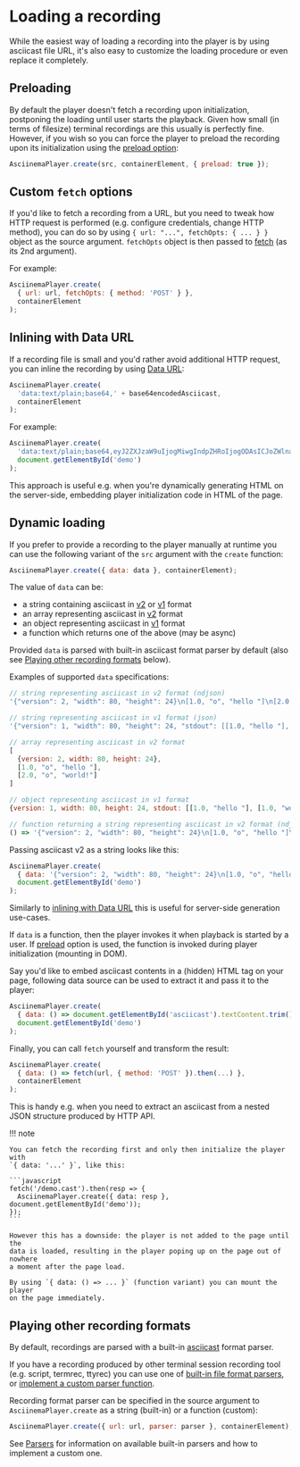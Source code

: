 # Loading a recording

While the easiest way of loading a recording into the player is by using
asciicast file URL, it's also easy to customize the loading procedure or even
replace it completely.

## Preloading

By default the player doesn't fetch a recording upon initialization, postponing
the loading until user starts the playback. Given how small (in terms of
filesize) terminal recordings are this usually is perfectly fine. However, if
you wish so you can force the player to preload the recording upon its
initialization using the [preload option](options.md#preload):

```javascript
AsciinemaPlayer.create(src, containerElement, { preload: true });
```

## Custom `fetch` options

If you'd like to fetch a recording from a URL, but you need to tweak how HTTP
request is performed (e.g. configure credentials, change HTTP method), you can
do so by using `{ url: "...", fetchOpts: { ... } }` object as the source
argument.  `fetchOpts` object is then passed to
[fetch](https://developer.mozilla.org/en-US/docs/Web/API/fetch) (as its 2nd
argument).

For example:

```javascript
AsciinemaPlayer.create(
  { url: url, fetchOpts: { method: 'POST' } },
  containerElement
);
```

## Inlining with Data URL

If a recording file is small and you'd rather avoid additional HTTP request, you
can inline the recording by using [Data
URL](https://developer.mozilla.org/en-US/docs/Web/HTTP/Basics_of_HTTP/Data_URIs):

```javascript
AsciinemaPlayer.create(
  'data:text/plain;base64,' + base64encodedAsciicast,
  containerElement
);
```

For example:

```javascript
AsciinemaPlayer.create(
  'data:text/plain;base64,eyJ2ZXJzaW9uIjogMiwgIndpZHRoIjogODAsICJoZWlnaHQiOiAyNH0KWzAuMSwgIm8iLCAiaGVsbCJdClswLjUsICJvIiwgIm8gIl0KWzIuNSwgIm8iLCAid29ybGQhXG5cciJdCg==',
  document.getElementById('demo')
);
```

This approach is useful e.g. when you're dynamically generating HTML on the
server-side, embedding player initialization code in HTML of the page.

## Dynamic loading

If you prefer to provide a recording to the player manually at runtime you can
use the following variant of the `src` argument with the `create` function:

```javascript
AsciinemaPlayer.create({ data: data }, containerElement);
```

The value of `data` can be:

- a string containing asciicast in [v2](../asciicast/v2.md) or [v1](../asciicast/v1.md) format
- an array representing asciicast in [v2](../asciicast/v2.md) format
- an object representing asciicast in [v1](../asciicast/v1.md) format
- a function which returns one of the above (may be async)

Provided `data` is parsed with built-in asciicast format parser by default (also
see [Playing other recording formats](#playing-other-recording-formats) below).

Examples of supported `data` specifications:

```javascript
// string representing asciicast in v2 format (ndjson)
'{"version": 2, "width": 80, "height": 24}\n[1.0, "o", "hello "]\n[2.0, "o", "world!"]';
```

```javascript
// string representing asciicast in v1 format (json)
'{"version": 1, "width": 80, "height": 24, "stdout": [[1.0, "hello "], [1.0, "world!"]]}';
```

```javascript
// array representing asciicast in v2 format
[
  {version: 2, width: 80, height: 24},
  [1.0, "o", "hello "],
  [2.0, "o", "world!"]
]
```

```javascript
// object representing asciicast in v1 format
{version: 1, width: 80, height: 24, stdout: [[1.0, "hello "], [1.0, "world!"]]};
```

```javascript
// function returning a string representing asciicast in v2 format (ndjson)
() => '{"version": 2, "width": 80, "height": 24}\n[1.0, "o", "hello "]\n[2.0, "o", "world!"]';
```

Passing asciicast v2 as a string looks like this:

```javascript
AsciinemaPlayer.create(
  { data: '{"version": 2, "width": 80, "height": 24}\n[1.0, "o", "hello "]\n[2.0, "o", "world!"]' },
  document.getElementById('demo')
);
```

Similarly to [inlining with Data URL](#inlining-with-data-url) this is useful
for server-side generation use-cases.

If `data` is a function, then the player invokes it when playback is started by
a user. If [preload](options.md#preload) option is used, the function is invoked
during player initialization (mounting in DOM).

Say you'd like to embed asciicast contents in a (hidden) HTML tag on your page,
following data source can be used to extract it and pass it to the player:

```javascript
AsciinemaPlayer.create(
  { data: () => document.getElementById('asciicast').textContent.trim() },
  document.getElementById('demo')
);
```

Finally, you can call `fetch` yourself and transform the result:

```javascript
AsciinemaPlayer.create(
  { data: () => fetch(url, { method: 'POST' }).then(...) },
  containerElement
);
```

This is handy e.g. when you need to extract an asciicast from a nested JSON
structure produced by HTTP API.

!!! note

    You can fetch the recording first and only then initialize the player with
    `{ data: '...' }`, like this:

    ```javascript
    fetch('/demo.cast').then(resp => {
      AsciinemaPlayer.create({ data: resp }, document.getElementById('demo'));
    });
    ```

    However this has a downside: the player is not added to the page until the
    data is loaded, resulting in the player poping up on the page out of nowhere
    a moment after the page load.

    By using `{ data: () => ... }` (function variant) you can mount the player
    on the page immediately.

## Playing other recording formats

By default, recordings are parsed with a built-in
[asciicast](../asciicast/v2.md) format parser.

If you have a recording produced by other terminal session recording tool (e.g.
script, termrec, ttyrec) you can use one of [built-in file format
parsers](parsers.md#built-in-parsers), or [implement a custom parser
function](parsers.md#custom-parsers).

Recording format parser can be specified in the source argument to
`AsciinemaPlayer.create` as a string (built-in) or a function (custom):

```javascript
AsciinemaPlayer.create({ url: url, parser: parser }, containerElement);
```

See [Parsers](parsers.md) for information on available built-in parsers and how
to implement a custom one.
